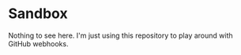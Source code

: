 # Sandbox

Nothing to see here. I'm just using this repository to play around with GitHub webhooks.
